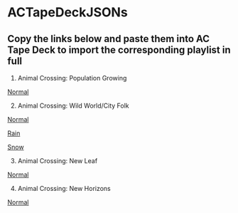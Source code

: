 # ACTapeDeckJSONs

## Copy the links below and paste them into AC Tape Deck to import the corresponding playlist in full

1. Animal Crossing: Population Growing

[Normal]()

2. Animal Crossing: Wild World/City Folk

[Normal]()

[Rain]()

[Snow]()

3. Animal Crossing: New Leaf

[Normal]()

4. Animal Crossing: New Horizons

[Normal]()